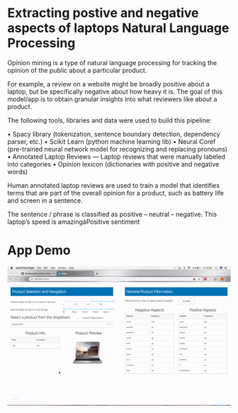 # Extracting postive and negative aspects of laptops Natural Language Processing 

Opinion mining is a type of natural language processing for tracking the opinion of the public about a particular product.

For example, a review on a website might be broadly positive about a laptop, but be specifically negative about how heavy it is. The goal of this model/app is to obtain granular insights into what reviewers like about a product.

The following tools, libraries and data were used to build this pipeline:

• Spacy library (tokenization, sentence boundary detection, dependency parser, etc.)
• Scikit Learn (python machine learning lib)
• Neural Coref (pre-trained neural network model for recognizing and replacing pronouns)
• Annotated Laptop Reviews — Laptop reviews that were manually labeled into categories
• Opinion lexicon (dictionaries with positive and negative words)

Human annotated laptop reviews are used to train a model that identifies terms that are part of the overall opinion for a product, such as battery life and screen in a sentence.



The sentence / phrase is classified as positive – neutral – negative.
This laptop’s speed is amazingàPositive sentiment



# App Demo

![](demo_app.gif)
